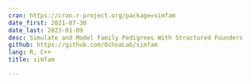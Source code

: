 ```yaml
---
cran: https://cran.r-project.org/package=simfam
date_first: 2021-07-30
date_last: 2023-01-09
desc: Simulate and Model Family Pedigrees With Structured Founders
github: https://github.com/OchoaLab/simfam
lang: R, C++
title: simfam

---
```

